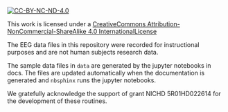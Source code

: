 [![CC-BY-NC-ND-4.0](https://i.creativecommons.org/l/by-nc-nd/4.0/88x31.png)](http://creativecommons.org/licenses/by-nc-sa/4.0/)

This work is licensed under a [CreativeCommons
Attribution-NonCommercial-ShareAlike 4.0
InternationalLicense](http://creativecommons.org/licenses/by-nc-sa/4.0/)

The EEG data files in this repository were recorded for instructional
purposes and are not human subjects research data.

The sample data files in `data` are generated by the jupyter notebooks
in docs. The files are updated automatically when the documentation is
generated and `nbsphinx` runs the jupyter notebooks.

We gratefully acknowledge the support of grant NICHD 5R01HD022614 for the development of these routines.
